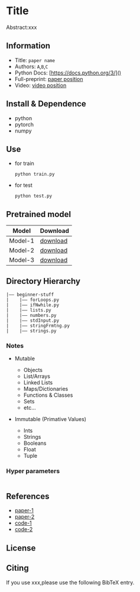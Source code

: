 Title
===
Abstract:xxx
## Information
- Title:  `paper name`
- Authors:  `A`,`B`,`C`
- Python Docs: [https://docs.python.org/3/]()
- Full-preprint: [paper position]()
- Video: [video position]()

## Install & Dependence
- python
- pytorch
- numpy


## Use
- for train
  ```
  python train.py
  ```
- for test
  ```
  python test.py
  ```
## Pretrained model
| Model | Download |
| ---     | ---   |
| Model-1 | [download]() |
| Model-2 | [download]() |
| Model-3 | [download]() |


## Directory Hierarchy
```
|—— beginner-stuff
|    |—— forLoops.py
|    |—— ifNwhile.py
|    |—— lists.py
|    |—— numbers.py
|    |—— stdInput.py
|    |—— stringFrmtng.py
|    |—— strings.py
```

### Notes
- Mutable
  - Objects
  - List/Arrays
  - Linked Lists
  - Maps/Dictionaries
  - Functions & Classes
  - Sets
  - etc...

- Immutable (Primative Values)
  - Ints
  - Strings
  - Booleans
  - Float
  - Tuple


### Hyper parameters
```
```
## References
- [paper-1]()
- [paper-2]()
- [code-1](https://github.com)
- [code-2](https://github.com)
  
## License

## Citing
If you use xxx,please use the following BibTeX entry.
```
```
